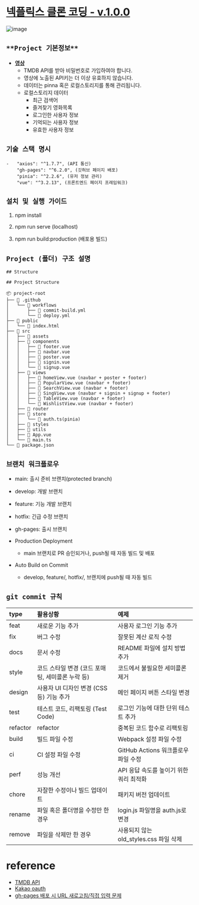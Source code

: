 # [넥플릭스 클론 코딩 - v.1.0.0](https://yoo-sh.github.io/netflix_clone/)
![image](https://github.com/user-attachments/assets/00895e63-1861-4523-8b0b-84ee8a922a8a)
## `**Project 기본정보**`
* **[영상](https://youtu.be/edG9g7rg_2Y)**
    - TMDB API를 받아 비밀번호로 가입하여야 합니다.
    - 영상에 노출된 API키는 더 이상 유효하지 않습니다.
    - 데이터는 pinna 혹은 로컬스토리지를 통해 관리됩니다.
    - 로컬스토리지 데이터
        - 최근 검색어 
        - 즐겨찾기 영화목록
        - 로그인한 사용자 정보
        - 기억되는 사용자 정보
        - 유효한 사용자 정보


## `기술 스택 명시`
    -   "axios": "^1.7.7", (API 통신)
        "gh-pages": "^6.2.0", (깃허브 페이지 배포)
        "pinia": "^2.2.6", (유저 정보 관리)
        "vue": "^3.2.13", (프론트엔드 페이지 프레임워크)

## `설치 및 실행 가이드`

1. npm install

2. npm run serve (localhost)

3. npm run build:production (배포용 빌드)

## `Project (폴더) 구조 설명`
```
## Structure

## Project Structure

📦 project-root
├── 📂 .github
│   └── 📂 workflows
│       ├── 📄 commit-build.yml
│       └── 📄 deploy.yml
├── 📂 public
│   └── 📄 index.html
├── 📂 src
│   ├── 📂 assets
│   ├── 📂 components
│   │   ├── 📄 footer.vue
│   │   ├── 📄 navbar.vue
│   │   ├── 📄 poster.vue
│   │   ├── 📄 signin.vue
│   │   └── 📄 signup.vue
│   ├── 📂 views
│   │   ├── 📄 homeView.vue (navbar + poster + footer)
│   │   ├── 📄 PopularView.vue (navbar + footer)
│   │   ├── 📄 SearchView.vue (navbar + footer)
│   │   ├── 📄 SingView.vue (navbar + signin + signup + footer)
│   │   ├── 📄 TableView.vue (navbar + footer)
│   │   └── 📄 WishlistView.vue (navbar + footer)
│   ├── 📂 router
│   ├── 📂 store
│   │   └── 📄 auth.ts(pinia)
│   ├── 📂 styles
│   ├── 📂 utils
│   ├── 📄 App.vue
│   └── 📄 main.ts
└── 📄 package.json

```

## `브랜치 워크플로우`
* main: 출시 준비 브랜치(protected branch)
* develop: 개발 브랜치
* feature: 기능 개발 브랜치
* hotfix: 긴급 수정 브랜치
* gh-pages: 출시 브랜치

* Production Deployment
    -   main 브랜치로 PR 승인되거나, push될 때 자동 빌드 및 배포
* Auto Build on Commit
    -  develop, feature/, hotfix/, 브랜치에 push될 때 자동 빌드


## `git commit 규칙`

|type|활용상황|예제|
|:---|:---|:---|
|feat|새로운 기능 추가|사용자 로그인 기능 추가|
|fix|버그 수정|잘못된 계산 로직 수정|
|docs|문서 수정|README 파일에 설치 방법 추가|
|style|코드 스타일 변경 (코드 포매팅, 세미콜론 누락 등)|코드에서 불필요한 세미콜론 제거|
|design|사용자 UI 디자인 변경 (CSS 등) 기능 추가|메인 페이지 버튼 스타일 변경|
|test|테스트 코드, 리팩토링 (Test Code)|로그인 기능에 대한 단위 테스트 추가|
|refactor|refactor|중복된 코드 함수로 리팩토링|
|build|빌드 파일 수정|Webpack 설정 파일 수정|
|ci|CI 설정 파일 수정|GitHub Actions 워크플로우 파일 수정|
|perf|성능 개선|API 응답 속도를 높이기 위한 쿼리 최적화|
|chore|자잘한 수정이나 빌드 업데이트|패키지 버전 업데이트|
|rename|파일 혹은 폴더명을 수정만 한 경우|login.js 파일명을 auth.js로 변경|
|remove|파일을 삭제만 한 경우|사용되지 않는 old_styles.css 파일 삭제|

# reference
- [TMDB API](https://www.themoviedb.org/documentation/api)
- [Kakao oauth](https://developers.kakao.com/docs/latest/ko/kakaologin/common)
- [gh-pages 배포 시 URL 새로고침/직접 입력 문제](https://velog.io/@eunji9128/gh-pages-%EB%B0%B0%ED%8F%AC-%EC%8B%9C-URL-%EC%83%88%EB%A1%9C%EA%B3%A0%EC%B9%A8%EC%A7%81%EC%A0%91-%EC%9E%85%EB%A0%A5-%EB%AC%B8%EC%A0%9C )